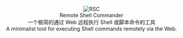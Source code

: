 <p align="center">
<img alt="RSC" src="https://user-images.githubusercontent.com/27763415/224210541-f0167570-33c2-42d7-b17a-33585fa82915.png">
<br>
Remote Shell Commander
<br>
一个极简的通过 Web 远程执行 Shell 或脚本命令的工具
<br>
A minimalist tool for executing Shell commands remotely via the Web.
</p>
